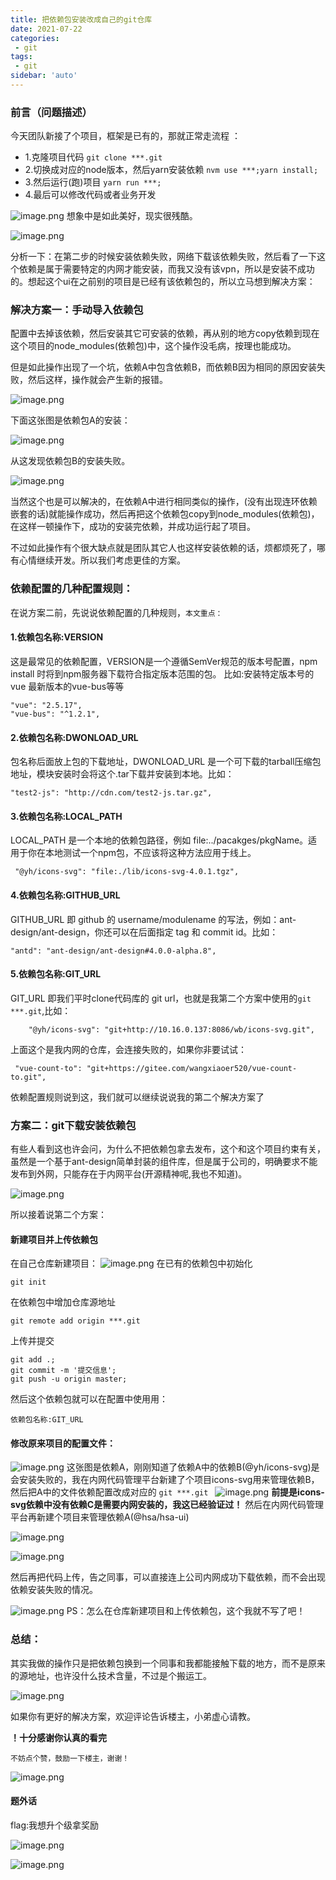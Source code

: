 ```yaml
---
title: 把依赖包安装改成自己的git仓库
date: 2021-07-22
categories:
 - git
tags:
 - git
sidebar: 'auto'
---
```



### 前言（问题描述）

今天团队新接了个项目，框架是已有的，那就正常走流程 ：
- 1.克隆项目代码 `git clone ***.git`
- 2.切换成对应的node版本，然后yarn安装依赖 `nvm use ***;yarn install;`
- 3.然后运行(跑)项目 `yarn run ***; `
- 4.最后可以修改代码或者业务开发

![image.png](https://p3-juejin.byteimg.com/tos-cn-i-k3u1fbpfcp/f8d5209e17124524991f3c72d80cc904~tplv-k3u1fbpfcp-watermark.image)
想象中是如此美好，现实很残酷。


![image.png](https://p1-juejin.byteimg.com/tos-cn-i-k3u1fbpfcp/56cc4d550e4f41d284a62c52ec6e8f17~tplv-k3u1fbpfcp-watermark.image)

分析一下：在第二步的时候安装依赖失败，网络下载该依赖失败，然后看了一下这个依赖是属于需要特定的内网才能安装，而我又没有该vpn，所以是安装不成功的。想起这个ui在之前别的项目是已经有该依赖包的，所以立马想到解决方案：

### 解决方案一：手动导入依赖包

配置中去掉该依赖，然后安装其它可安装的依赖，再从别的地方copy依赖到现在这个项目的node_modules(依赖包)中，这个操作没毛病，按理也能成功。

但是如此操作出现了一个坑，依赖A中包含依赖B，而依赖B因为相同的原因安装失败，然后这样，操作就会产生新的报错。

![image.png](https://p9-juejin.byteimg.com/tos-cn-i-k3u1fbpfcp/ac1e33b1ccda4fc98fc0d9ae77259d91~tplv-k3u1fbpfcp-watermark.image)

下面这张图是依赖包A的安装：

![image.png](https://p1-juejin.byteimg.com/tos-cn-i-k3u1fbpfcp/7d5ccde091894f9494cf35015b28b140~tplv-k3u1fbpfcp-watermark.image)

从这发现依赖包B的安装失败。

![image.png](https://p3-juejin.byteimg.com/tos-cn-i-k3u1fbpfcp/1933e54e5b524d6bb78f019fcbdbe23c~tplv-k3u1fbpfcp-watermark.image)


当然这个也是可以解决的，在依赖A中进行相同类似的操作，(没有出现连环依赖嵌套的话)就能操作成功，然后再把这个依赖包copy到node_modules(依赖包)，在这样一顿操作下，成功的安装完依赖，并成功运行起了项目。

不过如此操作有个很大缺点就是团队其它人也这样安装依赖的话，烦都烦死了，哪有心情继续开发。所以我们考虑更佳的方案。

### 依赖配置的几种配置规则：
在说方案二前，先说说依赖配置的几种规则，`本文重点：`
#### 1.依赖包名称:VERSION
这是最常见的依赖配置，VERSION是一个遵循SemVer规范的版本号配置，npm install 时将到npm服务器下载符合指定版本范围的包。
比如:安装特定版本号的vue 最新版本的vue-bus等等
```
"vue": "2.5.17",
"vue-bus": "^1.2.1",
```
#### 2.依赖包名称:DWONLOAD_URL
包名称后面放上包的下载地址，DWONLOAD_URL 是一个可下载的tarball压缩包地址，模块安装时会将这个.tar下载并安装到本地。比如：
```
"test2-js": "http://cdn.com/test2-js.tar.gz",
```
#### 3.依赖包名称:LOCAL_PATH
LOCAL_PATH 是一个本地的依赖包路径，例如 file:../pacakges/pkgName。适用于你在本地测试一个npm包，不应该将这种方法应用于线上。
```
 "@yh/icons-svg": "file:./lib/icons-svg-4.0.1.tgz",
```
#### 4.依赖包名称:GITHUB_URL
GITHUB_URL 即 github 的 username/modulename 的写法，例如：ant-design/ant-design，你还可以在后面指定 tag 和 commit id。比如：
```
"antd": "ant-design/ant-design#4.0.0-alpha.8",

```

#### 5.依赖包名称:GIT_URL
GIT_URL 即我们平时clone代码库的 git url，也就是我第二个方案中使用的`git ***.git`,比如：
```
    "@yh/icons-svg": "git+http://10.16.0.137:8086/wb/icons-svg.git",
```
上面这个是我内网的仓库，会连接失败的，如果你非要试试：
```
 "vue-count-to": "git+https://gitee.com/wangxiaoer520/vue-count-to.git",
```

依赖配置规则说到这，我们就可以继续说说我的第二个解决方案了


### 方案二：git下载安装依赖包


有些人看到这也许会问，为什么不把依赖包拿去发布，这个和这个项目约束有关，虽然是一个基于ant-design简单封装的组件库，但是属于公司的，明确要求不能发布到外网，只能存在于内网平台(开源精神呢,我也不知道)。

![image.png](https://p9-juejin.byteimg.com/tos-cn-i-k3u1fbpfcp/82ab531a49e04947bf2f07f35a8dd55b~tplv-k3u1fbpfcp-watermark.image)

所以接着说第二个方案：

#### 新建项目并上传依赖包
在自己仓库新建项目：
![image.png](https://p6-juejin.byteimg.com/tos-cn-i-k3u1fbpfcp/7b68572e5e3a4da68b6a68ab0382c86c~tplv-k3u1fbpfcp-watermark.image)
在已有的依赖包中初始化
```
git init
```
在依赖包中增加仓库源地址
```
git remote add origin ***.git
```
上传并提交
```
git add .;
git commit -m '提交信息';
git push -u origin master;
```
然后这个依赖包就可以在配置中使用用：
```
依赖包名称:GIT_URL
```


#### 修改原来项目的配置文件：


![image.png](https://p6-juejin.byteimg.com/tos-cn-i-k3u1fbpfcp/2e539167d47740b19239eda8bc1c2bec~tplv-k3u1fbpfcp-watermark.image)
这张图是依赖A，刚刚知道了依赖A中的依赖B(@yh/icons-svg)是会安装失败的，我在内网代码管理平台新建了个项目icons-svg用来管理依赖B，然后把A中的文件依赖配置改成对应的 `git ***.git
`
![image.png](https://p3-juejin.byteimg.com/tos-cn-i-k3u1fbpfcp/ab3f0607306f415791c789d2b92f7228~tplv-k3u1fbpfcp-watermark.image)
**前提是icons-svg依赖中没有依赖C是需要内网安装的，我这已经验证过！**
然后在内网代码管理平台再新建个项目来管理依赖A(@hsa/hsa-ui)

![image.png](https://p1-juejin.byteimg.com/tos-cn-i-k3u1fbpfcp/cdb43f43556d48daa15601d878aa5dfb~tplv-k3u1fbpfcp-watermark.image)



![image.png](https://p9-juejin.byteimg.com/tos-cn-i-k3u1fbpfcp/d01b344ce487463fa92f22c783e1c9c3~tplv-k3u1fbpfcp-watermark.image)

然后再把代码上传，告之同事，可以直接连上公司内网成功下载依赖，而不会出现依赖安装失败的情况。

![image.png](https://p1-juejin.byteimg.com/tos-cn-i-k3u1fbpfcp/875c4ce1791044a2ba402e693d636823~tplv-k3u1fbpfcp-watermark.image)
PS：怎么在仓库新建项目和上传依赖包，这个我就不写了吧！

### 总结：

其实我做的操作只是把依赖包换到一个同事和我都能接触下载的地方，而不是原来的源地址，也许没什么技术含量，不过是个搬运工。

![image.png](https://p6-juejin.byteimg.com/tos-cn-i-k3u1fbpfcp/26e50c8fc1cf4f749577afd8790a029c~tplv-k3u1fbpfcp-watermark.image)

如果你有更好的解决方案，欢迎评论告诉楼主，小弟虚心请教。

**！十分感谢你认真的看完**


`不妨点个赞，鼓励一下楼主，谢谢！`

![image.png](https://p3-juejin.byteimg.com/tos-cn-i-k3u1fbpfcp/769196faea3645d09a07d4e87caaccdd~tplv-k3u1fbpfcp-watermark.image)


#### 题外话

flag:我想升个级拿奖励

![image.png](https://p6-juejin.byteimg.com/tos-cn-i-k3u1fbpfcp/ab09cb155c0e4e52973d781060118369~tplv-k3u1fbpfcp-watermark.image)

![image.png](https://p3-juejin.byteimg.com/tos-cn-i-k3u1fbpfcp/10d0922258614595808ae464a87149b4~tplv-k3u1fbpfcp-watermark.image)
